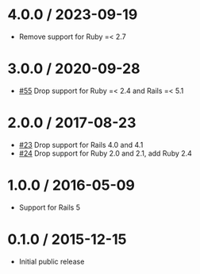 # 4.0.0 / 2023-09-19

- Remove support for Ruby =< 2.7

# 3.0.0 / 2020-09-28

- [#55](https://github.com/gocardless/activerecord-safer_migrations/pull/55) Drop support for Ruby =< 2.4 and Rails =< 5.1

# 2.0.0 / 2017-08-23

- [#23](https://github.com/gocardless/activerecord-safer_migrations/pull/23) Drop support for Rails 4.0 and 4.1
- [#24](https://github.com/gocardless/activerecord-safer_migrations/pull/24) Drop support for Ruby 2.0 and 2.1, add Ruby 2.4

# 1.0.0 / 2016-05-09

- Support for Rails 5

# 0.1.0 / 2015-12-15

- Initial public release
